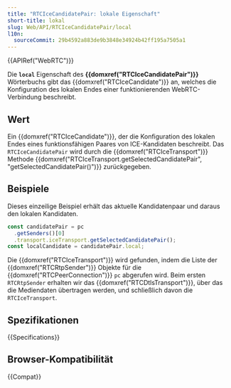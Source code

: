```yaml
---
title: "RTCIceCandidatePair: lokale Eigenschaft"
short-title: lokal
slug: Web/API/RTCIceCandidatePair/local
l10n:
  sourceCommit: 29b4592a883de9b3848e34924b42ff195a7505a1
---
```


{{APIRef("WebRTC")}}

Die **`local`** Eigenschaft des **{{domxref("RTCIceCandidatePair")}}** Wörterbuchs gibt das {{domxref("RTCIceCandidate")}} an, welches die Konfiguration des lokalen Endes einer funktionierenden WebRTC-Verbindung beschreibt.

## Wert

Ein {{domxref("RTCIceCandidate")}}, der die Konfiguration des lokalen Endes eines funktionsfähigen Paares von ICE-Kandidaten beschreibt. Das `RTCIceCandidatePair` wird durch die {{domxref("RTCIceTransport")}} Methode {{domxref("RTCIceTransport.getSelectedCandidatePair", "getSelectedCandidatePair()")}} zurückgegeben.

## Beispiele

Dieses einzeilige Beispiel erhält das aktuelle Kandidatenpaar und daraus den lokalen Kandidaten.

```js
const candidatePair = pc
  .getSenders()[0]
  .transport.iceTransport.getSelectedCandidatePair();
const localCandidate = candidatePair.local;
```

Die {{domxref("RTCIceTransport")}} wird gefunden, indem die Liste der {{domxref("RTCRtpSender")}} Objekte für die {{domxref("RTCPeerConnection")}} `pc` abgerufen wird. Beim ersten `RTCRtpSender` erhalten wir das {{domxref("RTCDtlsTransport")}}, über das die Mediendaten übertragen werden, und schließlich davon die `RTCIceTransport`.

## Spezifikationen

{{Specifications}}

## Browser-Kompatibilität

{{Compat}}
